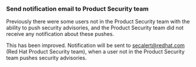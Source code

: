 ### Send notification email to Product Security team

Previously there were some users not in the Product Security team with the
ability to push security advisories, and the Product Security team did not
receive any notification about these pushes.

This has been improved. Notification will be sent to secalert@redhat.com
(Red Hat Product Security team), when a user not in the Product Security
team pushes security advisories.